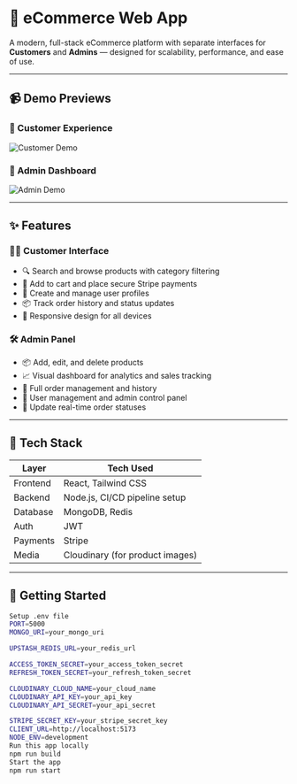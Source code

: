 # 🛒 eCommerce Web App

A modern, full-stack eCommerce platform with separate interfaces for **Customers** and **Admins** — designed for scalability, performance, and ease of use.

---

## 📹 Demo Previews

### 🎥 Customer Experience
![Customer Demo](https://github.com/user-attachments/assets/c72b5efa-e5fa-431c-82cd-1b3312b7e7ce)


### 🎥 Admin Dashboard
![Admin Demo](https://github.com/user-attachments/assets/0c3f2eda-df76-4784-a363-25c2cff0993a)

---

## ✨ Features

### 🧑‍💼 Customer Interface
- 🔍 Search and browse products with category filtering
- 🛒 Add to cart and place secure Stripe payments
- 👤 Create and manage user profiles
- 📦 Track order history and status updates
- 📱 Responsive design for all devices

### 🛠️ Admin Panel
- 📦 Add, edit, and delete products
- 📈 Visual dashboard for analytics and sales tracking
- 🧾 Full order management and history
- 👥 User management and admin control panel
- 🚚 Update real-time order statuses

---

## 🧪 Tech Stack

| Layer       | Tech Used                    |
|------------|------------------------------|
| Frontend   | React, Tailwind CSS          |
| Backend    | Node.js, CI/CD pipeline setup|
| Database   | MongoDB, Redis               |
| Auth       | JWT                          |
| Payments   | Stripe                       |
| Media      | Cloudinary (for product images)|

---

## 🚀 Getting Started

```bash
Setup .env file
PORT=5000
MONGO_URI=your_mongo_uri

UPSTASH_REDIS_URL=your_redis_url

ACCESS_TOKEN_SECRET=your_access_token_secret
REFRESH_TOKEN_SECRET=your_refresh_token_secret

CLOUDINARY_CLOUD_NAME=your_cloud_name
CLOUDINARY_API_KEY=your_api_key
CLOUDINARY_API_SECRET=your_api_secret

STRIPE_SECRET_KEY=your_stripe_secret_key
CLIENT_URL=http://localhost:5173
NODE_ENV=development
Run this app locally
npm run build
Start the app
npm run start
